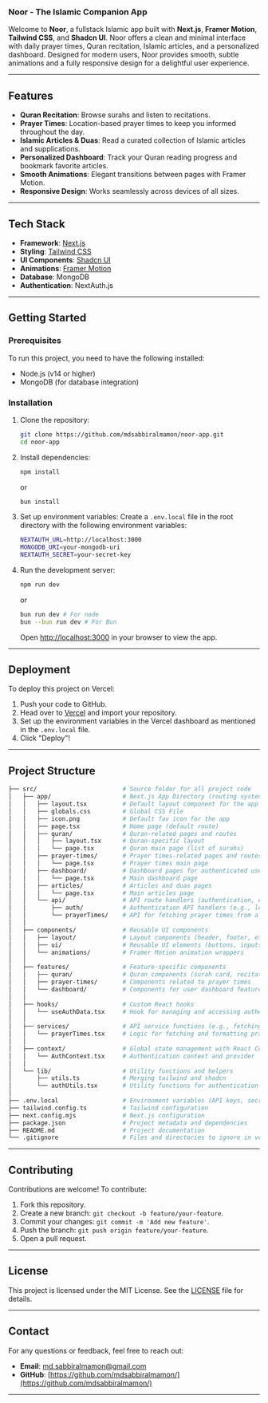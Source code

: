 ### Noor - The Islamic Companion App

Welcome to **Noor**, a fullstack Islamic app built with **Next.js**, **Framer Motion**, **Tailwind CSS**, and **Shadcn UI**. Noor offers a clean and minimal interface with daily prayer times, Quran recitation, Islamic articles, and a personalized dashboard. Designed for modern users, Noor provides smooth, subtle animations and a fully responsive design for a delightful user experience.

---

## Features

- **Quran Recitation**: Browse surahs and listen to recitations.
- **Prayer Times**: Location-based prayer times to keep you informed throughout the day.
- **Islamic Articles & Duas**: Read a curated collection of Islamic articles and supplications.
- **Personalized Dashboard**: Track your Quran reading progress and bookmark favorite articles.
- **Smooth Animations**: Elegant transitions between pages with Framer Motion.
- **Responsive Design**: Works seamlessly across devices of all sizes.
  
---

## Tech Stack

- **Framework**: [Next.js](https://nextjs.org/)
- **Styling**: [Tailwind CSS](https://tailwindcss.com/)
- **UI Components**: [Shadcn UI](https://shadcn.dev/)
- **Animations**: [Framer Motion](https://www.framer.com/motion/)
- **Database**: MongoDB
- **Authentication**: NextAuth.js

---

## Getting Started

### Prerequisites
To run this project, you need to have the following installed:

- Node.js (v14 or higher)
- MongoDB (for database integration)

### Installation

1. Clone the repository:
   ```bash
   git clone https://github.com/mdsabbiralmamon/noor-app.git
   cd noor-app
   ```

2. Install dependencies:
   ```bash
   npm install
   ```
   or
   ```bash
   bun install
   ```

3. Set up environment variables:
   Create a `.env.local` file in the root directory with the following environment variables:
   ```bash
   NEXTAUTH_URL=http://localhost:3000
   MONGODB_URI=your-mongodb-uri
   NEXTAUTH_SECRET=your-secret-key
   ```

4. Run the development server:
   ```bash
   npm run dev
   ```
   or
   ```bash
   bun run dev # For node
   bun --bun run dev # For Bun
   ```

   Open [http://localhost:3000](http://localhost:3000) in your browser to view the app.

---

## Deployment

To deploy this project on Vercel:

1. Push your code to GitHub.
2. Head over to [Vercel](https://vercel.com/) and import your repository.
3. Set up the environment variables in the Vercel dashboard as mentioned in the `.env.local` file.
4. Click "Deploy"!

---

## Project Structure

```bash
├── src/                        # Source folder for all project code
│   ├── app/                    # Next.js App Directory (routing system)
│   │   ├── layout.tsx          # Default layout component for the app
│   │   ├── globals.css         # Global CSS File
│   │   ├── icon.png            # Default fav icon for the app
│   │   ├── page.tsx            # Home page (default route)
│   │   ├── quran/              # Quran-related pages and routes
│   │   │   ├── layout.tsx      # Quran-specific layout
│   │   │   └── page.tsx        # Quran main page (list of surahs)
│   │   ├── prayer-times/       # Prayer times-related pages and routes
│   │   │   └── page.tsx        # Prayer times main page
│   │   ├── dashboard/          # Dashboard pages for authenticated users
│   │   │   └── page.tsx        # Main dashboard page
│   │   ├── articles/           # Articles and duas pages
│   │   │   └── page.tsx        # Main articles page
│   │   └── api/                # API route handlers (authentication, data fetching)
│   │       ├── auth/           # Authentication API handlers (e.g., login, registration)
│   │       └── prayerTimes/    # API for fetching prayer times from a third-party service
│   │
│   ├── components/             # Reusable UI components
│   │   ├── layout/             # Layout components (header, footer, etc.)
│   │   ├── ui/                 # Reusable UI elements (buttons, inputs, etc.)
│   │   └── animations/         # Framer Motion animation wrappers
│   │
│   ├── features/               # Feature-specific components
│   │   ├── quran/              # Quran components (surah card, recitation, etc.)
│   │   ├── prayer-times/       # Components related to prayer times
│   │   └── dashboard/          # Components for user dashboard features
│   │
│   ├── hooks/                  # Custom React hooks
│   │   └── useAuthData.tsx     # Hook for managing and accessing authentication data
│   │
│   ├── services/               # API service functions (e.g., fetching prayer times)
│   │   └── prayerTimes.tsx     # Logic for fetching and formatting prayer time data
│   │
│   ├── context/                # Global state management with React Context
│   │   └── AuthContext.tsx     # Authentication context and provider
│   │
│   └── lib/                    # Utility functions and helpers
│       ├── utils.ts            # Merging tailwind and shadcn
│       └── authUtils.tsx       # Utility functions for authentication
│ 
├── .env.local                  # Environment variables (API keys, secrets)
├── tailwind.config.ts          # Tailwind configuration
├── next.config.mjs             # Next.js configuration
├── package.json                # Project metadata and dependencies
├── README.md                   # Project documentation
└── .gitignore                  # Files and directories to ignore in version control
```

---

## Contributing

Contributions are welcome! To contribute:

1. Fork this repository.
2. Create a new branch: `git checkout -b feature/your-feature`.
3. Commit your changes: `git commit -m 'Add new feature'`.
4. Push the branch: `git push origin feature/your-feature`.
5. Open a pull request.

---

## License

This project is licensed under the MIT License. See the [LICENSE](LICENSE) file for details.

---

## Contact

For any questions or feedback, feel free to reach out:

- **Email**: [md.sabbiralmamon@gmail.com](mailto:md.sabbiralmamon@gmail.com)
- **GitHub**: [https://github.com/mdsabbiralmamon/](https://github.com/mdsabbiralmamon/)

---